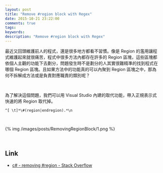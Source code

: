 ```yaml
---
layout: post
title: "Remove #region block with Regex"
date: 2015-10-21 23:22:00
comments: true
tags: 
keywords: 
description: "Remove #region block with Regex"
---
```


最近又回頭維護前人的程式，還是很多地方都看不習慣。像是 Region 的濫用讓程式維護起來就很痛苦，程式中很多方法內都存在許多的 Region 區塊，這些區塊都依個人主觀的功能下去劃分，問題發生時不是劃分的人其實很難精準的找到程式在哪個 Region 區塊。且如果方法中的功能真的可以內聚到 Region 區塊之中，那為何不拆解成方法或是負責對應職責的類別呢？  

<!-- More -->

<br/>


為了解決這個問題，我們可以用 Visual Studio 內建的取代功能，帶入正規表示式快速的將 Region 取代掉。  

    ^[ \t]*\#(region|endregion).*\n

<br/>


{% img /images/posts/RemovingRegionBlock/1.png %}

<br/>

Link
----
* [c# - removing #region - Stack Overflow](http://stackoverflow.com/questions/5083430/removing-region)
